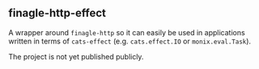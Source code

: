 ## finagle-http-effect

A wrapper around `finagle-http` so it can easily be used in applications written in terms of `cats-effect` 
(e.g. `cats.effect.IO` or `monix.eval.Task`).

The project is not yet published publicly.